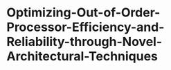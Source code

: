 # Optimizing-Out-of-Order-Processor-Efficiency-and-Reliability-through-Novel-Architectural-Techniques